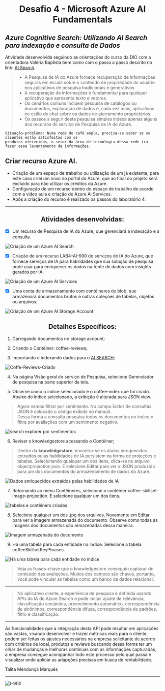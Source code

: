 # <div align="center">Desafio 4 - Microsoft Azure AI Fundamentals</div>
## _Azure Cognitive Search: Utilizando AI Search para indexação e consulta de Dados_



Atividade desenvolvida seguindo as orientações do curso da DIO com a orientadora Valéria Baptista bem como com o passo a passo descrito no link: [AI Search](https://github.com/skyzinha-chan/mslearn-ai-fundamentals/blob/main/Instructions/Labs/11-ai-search.md).

>- A Pesquisa de IA do Azure fornece recuperação de informações seguras em escala sobre o conteúdo de propriedade do usuário nos aplicativos de pesquisa tradicionais e generativos.</br>
>- A recuperação de informações é fundamental para qualquer aplicativo que apresenta texto e vetores.</br>
>- Os cenários comuns incluem pesquisa de catálogos ou documentos, exploração de dados e, cada vez mais, aplicativos no estilo de chat sobre os dados de aterramento proprietários.</br>
>- Os passos a seguir desta pesquisa simples indexa apenas alguns dos recursos do serviço de Pesquisa de IA do Azure.</br>
>
>

```
Situação-problema: Numa rede de café ampla, precisa-se saber se os clientes estão satisfeitos com os
produtos oferecidos, o setor da área de tecnologia dessa rede irá fazer esse levantamento de informações.
```


## Criar recurso Azure AI.

- Criação de um espaço de trabalho ou utilização de um já existente, para este caso criei um novo no portal do Azure, que ao final do projeto será excluido para não utilizar os créditos da Azure.
- Configuração de um recurso dentro do espaço de trabalho de acordo com a vídeo aula e criação de Azure AI Services.
- Após a criação do recurso é realizado os passos do laboratório 4.

***
## <div align="center">Atividades desenvolvidas:</div>

- [x] Um recurso de Pesquisa de IA do Azure, que gerenciará a indexação e a consulta.
      
![Criação de um Azure AI Search](https://github.com/skyzinha-chan/mslearn-Azure-Cognitive-Search-ai-900/blob/main/prints/cria%C3%A7%C3%A3o%20de%20resourse%2C%20cria%C3%A7%C3%A3o%20de%20azure%20ai%20search%2C%20configura%C3%A7%C3%A3o%20e%20deploy.jpeg)

- [x] Criação de um recurso LAB4-AI-900 de serviços de IA do Azure, que fornece serviços de IA para habilidades que sua solução de pesquisa pode usar para enriquecer os dados na fonte de dados com insights gerados por IA.
      
![Criação de um Azure AI Services](https://github.com/skyzinha-chan/mslearn-Azure-Cognitive-Search-ai-900/blob/main/prints/cria%C3%A7%C3%A3o%20do%20lab%20e%20services.jpeg)

- [x] Uma conta de armazenamento com contêineres de blob, que armazenará documentos brutos e outras coleções de tabelas, objetos ou arquivos.
      
![Criação de um Azure AI Storage Account](https://github.com/skyzinha-chan/mslearn-Azure-Cognitive-Search-ai-900/blob/main/prints/cria%C3%A7%C3%A3o%20store%20account.jpeg)


## <div align="center">Detalhes Específicos:</div>

1. Carregando documentos no storage account;</br>

2. Criando o Contêiner: coffee-reviews;</br>

3. Importando e indexando dados para o [AI SEARCH](https://github.com/skyzinha-chan/mslearn-Azure-Cognitive-Search-ai-900/tree/main/reviews);</br>
   
![Coffe-Reviews-Criado](https://github.com/skyzinha-chan/mslearn-Azure-Cognitive-Search-ai-900/blob/main/prints/coffe-reviews%20criado.jpeg)

4. Na página Visão geral do serviço de Pesquisa, selecione Gerenciador de pesquisa na parte superior da tela.</br>

5. Observe como o índice selecionado é o coffee-index que foi criado. Abaixo do índice selecionado, a exibição é alterada para JSON view.</br>

 >Agora vamos filtrar por sentimento. No campo Editor de consultas JSON é colocado o código exibido no manual.</br>
 >Dessa forma a consulta pesquisa todos os documentos no índice e filtra por avaliações com um sentimento negativo.

![search explorer por sentimentos](https://github.com/skyzinha-chan/mslearn-Azure-Cognitive-Search-ai-900/blob/main/prints/search%20explorer%20por%20sentimentos.jpeg)


6. Revisar o knowledgestore acessando o Contêiner;</br>

 >Dentro da **knowledgestore**, encontra-se os dados enriquecidos extraídos pelas habilidades de IA persistem na forma de projeções e tabelas.
 >Selecionando qualquer um dos itens, clica-se no arquivo objectprojection.json.
 >E selecione Editar para ver o JSON produzido para um dos documentos do armazenamento de dados do Azure.</br>

![Dados enriquecidos extraídos pelas habilidades de IA](https://github.com/skyzinha-chan/mslearn-Azure-Cognitive-Search-ai-900/blob/main/prints/dados%20enriquecidos%20extra%C3%ADdos%20pelas%20habilidades%20de%20IA.jpeg)


7. Retornando ao menu Contêineres, selecione o contêiner coffee-skillset-image-projection. E selecione qualquer um dos itens.</br>

![tabelas e contêiners criadas](https://github.com/skyzinha-chan/mslearn-Azure-Cognitive-Search-ai-900/blob/main/prints/tabelas%20e%20cont%C3%AAiners%20criadas.jpeg)

8. Selecione qualquer um dos .jpg dos arquivos. Novamente em Editar para ver a imagem armazenada do documento. Observe como todas as imagens dos documentos são armazenadas dessa maneira.</br>

![Imagem armazenada do documento](https://github.com/skyzinha-chan/mslearn-Azure-Cognitive-Search-ai-900/blob/main/prints/imagem%20armazenada%20do%20documento..jpeg)

9. Há uma tabela para cada entidade no índice. Selecione a tabela coffeeSkillsetKeyPhrases.</br>

![Há uma tabela para cada entidade no índice](https://github.com/skyzinha-chan/mslearn-Azure-Cognitive-Search-ai-900/blob/main/prints/H%C3%A1%20uma%20tabela%20para%20cada%20entidade%20no%20%C3%ADndice.jpeg)

>Veja as frases-chave que o knowledgestore conseguiu capturar do conteúdo das avaliações. Muitos dos campos são chaves, portanto, você pode vincular as tabelas como um banco de dados relacional.

***

>No aplicativo cliente, a experiência de pesquisa é definida usando APIs da IA do Azure Search e
>pode incluir ajuste de relevância, classificação semântica, preenchimento automático, correspondência de sinônimos, correspondência difusa, correspondência de padrões, filtro e classificação.

***
As funcionalidades que a integração desta API pode resultar em aplicações são vastas,
visando desenvolver e trazer métricas reais para o cliente, podem ser feitas os ajustes
necessários na empresa solicitante de acordo com critérios de local, produtos e reviews
buscando dessa forma ter um olhar de mudanças e melhoras contínuas com as informações capturadas,
a empresa consegue acompanhar todo este processo pelo qual passa e visualizar onde aplicar as adapções
precisas em busca de rentabilidade.

Talita Mendonça Marquês
***


![I-900 ](https://hermes.dio.me/tracks/4d998d5c-36c1-497b-8da0-8db465c820eb.png )
